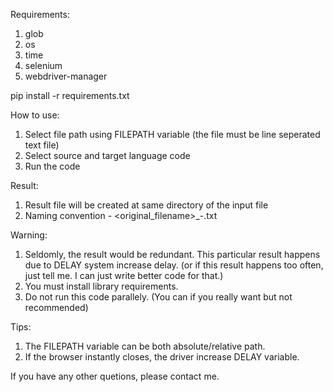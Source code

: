 Requirements:
1. glob
2. os
3. time
4. selenium
5. webdriver-manager

pip install -r requirements.txt

How to use:
1. Select file path using FILEPATH variable (the file must be line seperated text file)
2. Select source and target language code
3. Run the code

Result:
1. Result file will be created at same directory of the input file
2. Naming convention - <original_filename>_<sourcecode>-<targetcode>.txt

Warning:
1. Seldomly, the result would be redundant. This particular result happens due to DELAY system increase delay. (or if this result happens too often, just tell me. I can just write better code for that.)
2. You must install library requirements.
3. Do not run this code parallely. (You can if you really want but not recommended)

Tips:
1. The FILEPATH variable can be both absolute/relative path.
2. If the browser instantly closes, the driver increase DELAY variable.

If you have any other quetions, please contact me.
